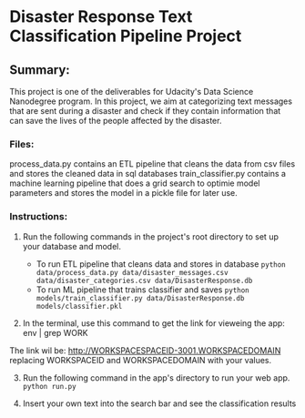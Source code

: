 # Disaster Response Text Classification Pipeline Project

## Summary:
This project is one of the deliverables for Udacity's Data Science Nanodegree program. In this project, we aim at categorizing text messages that are sent during a disaster and check if they contain information that can save the lives of the people affected by the disaster.

### Files:
process_data.py contains an ETL pipeline that cleans the data from csv files and stores the cleaned data in sql databases
train_classifier.py contains a machine learning pipeline that does a grid search to optimie model parameters and stores the model in a pickle file for later use.

### Instructions:
1. Run the following commands in the project's root directory to set up your database and model.

    - To run ETL pipeline that cleans data and stores in database
        `python data/process_data.py data/disaster_messages.csv data/disaster_categories.csv data/DisasterResponse.db`
    - To run ML pipeline that trains classifier and saves
        `python models/train_classifier.py data/DisasterResponse.db models/classifier.pkl`
        
2.  In the terminal, use this command to get the link for vieweing the app:
env | grep WORK

The link wil be:
http://WORKSPACESPACEID-3001.WORKSPACEDOMAIN replacing WORKSPACEID and WORKSPACEDOMAIN with your values.


3. Run the following command in the app's directory to run your web app.
    `python run.py`

3. Insert your own text into the search bar and see the classification results

